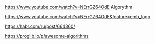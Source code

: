 https://www.youtube.com/watch?v=NErrGZ64OdE Algorythm

https://www.youtube.com/watch?v=NErrGZ64OdE&feature=emb_logo

https://habr.com/ru/post/664360/

https://proglib.io/p/awesome-algorithms